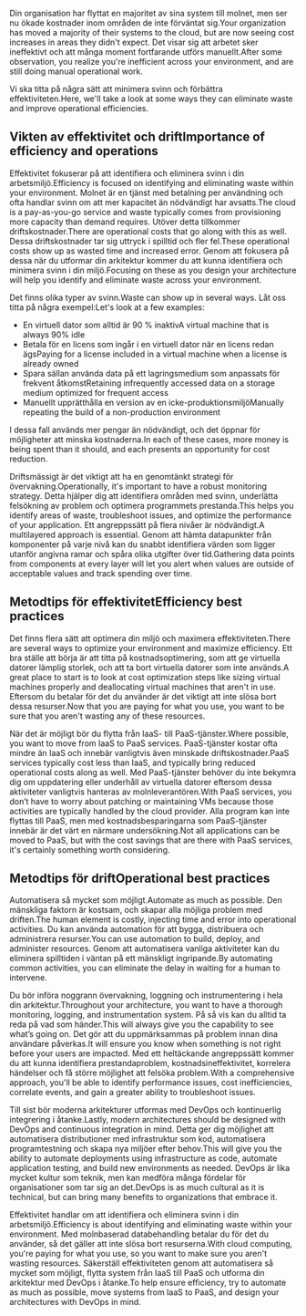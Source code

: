 <span data-ttu-id="cc4ac-101">Din organisation har flyttat en majoritet av sina system till molnet, men ser nu ökade kostnader inom områden de inte förväntat sig.</span><span class="sxs-lookup"><span data-stu-id="cc4ac-101">Your organization has moved a majority of their systems to the cloud, but are now seeing cost increases in areas they didn't expect.</span></span> <span data-ttu-id="cc4ac-102">Det visar sig att arbetet sker ineffektivt och att många moment fortfarande utförs manuellt.</span><span class="sxs-lookup"><span data-stu-id="cc4ac-102">After some observation, you realize you're inefficient across your environment, and are still doing manual operational work.</span></span> 

<span data-ttu-id="cc4ac-103">Vi ska titta på några sätt att minimera svinn och förbättra effektiviteten.</span><span class="sxs-lookup"><span data-stu-id="cc4ac-103">Here, we'll take a look at some ways they can eliminate waste and improve operational efficiencies.</span></span>

## <a name="importance-of-efficiency-and-operations"></a><span data-ttu-id="cc4ac-104">Vikten av effektivitet och drift</span><span class="sxs-lookup"><span data-stu-id="cc4ac-104">Importance of efficiency and operations</span></span>

<span data-ttu-id="cc4ac-105">Effektivitet fokuserar på att identifiera och eliminera svinn i din arbetsmiljö.</span><span class="sxs-lookup"><span data-stu-id="cc4ac-105">Efficiency is focused on identifying and eliminating waste within your environment.</span></span> <span data-ttu-id="cc4ac-106">Molnet är en tjänst med betalning per användning och ofta handlar svinn om att mer kapacitet än nödvändigt har avsatts.</span><span class="sxs-lookup"><span data-stu-id="cc4ac-106">The cloud is a pay-as-you-go service and waste typically comes from provisioning more capacity than demand requires.</span></span> <span data-ttu-id="cc4ac-107">Utöver detta tillkommer driftskostnader.</span><span class="sxs-lookup"><span data-stu-id="cc4ac-107">There are operational costs that go along with this as well.</span></span> <span data-ttu-id="cc4ac-108">Dessa driftskostnader tar sig uttryck i spilltid och fler fel.</span><span class="sxs-lookup"><span data-stu-id="cc4ac-108">These operational costs show up as wasted time and increased error.</span></span> <span data-ttu-id="cc4ac-109">Genom att fokusera på dessa när du utformar din arkitektur kommer du att kunna identifiera och minimera svinn i din miljö.</span><span class="sxs-lookup"><span data-stu-id="cc4ac-109">Focusing on these as you design your architecture will help you identify and eliminate waste across your environment.</span></span>

<span data-ttu-id="cc4ac-110">Det finns olika typer av svinn.</span><span class="sxs-lookup"><span data-stu-id="cc4ac-110">Waste can show up in several ways.</span></span> <span data-ttu-id="cc4ac-111">Låt oss titta på några exempel:</span><span class="sxs-lookup"><span data-stu-id="cc4ac-111">Let's look at a few examples:</span></span>

* <span data-ttu-id="cc4ac-112">En virtuell dator som alltid är 90 % inaktiv</span><span class="sxs-lookup"><span data-stu-id="cc4ac-112">A virtual machine that is always 90% idle</span></span>
* <span data-ttu-id="cc4ac-113">Betala för en licens som ingår i en virtuell dator när en licens redan ägs</span><span class="sxs-lookup"><span data-stu-id="cc4ac-113">Paying for a license included in a virtual machine when a license is already owned</span></span>
* <span data-ttu-id="cc4ac-114">Spara sällan använda data på ett lagringsmedium som anpassats för frekvent åtkomst</span><span class="sxs-lookup"><span data-stu-id="cc4ac-114">Retaining infrequently accessed data on a storage medium optimized for frequent access</span></span>
* <span data-ttu-id="cc4ac-115">Manuellt upprätthålla en version av en icke-produktionsmiljö</span><span class="sxs-lookup"><span data-stu-id="cc4ac-115">Manually repeating the build of a non-production environment</span></span>

<span data-ttu-id="cc4ac-116">I dessa fall används mer pengar än nödvändigt, och det öppnar för möjligheter att minska kostnaderna.</span><span class="sxs-lookup"><span data-stu-id="cc4ac-116">In each of these cases, more money is being spent than it should, and each presents an opportunity for cost reduction.</span></span>

<span data-ttu-id="cc4ac-117">Driftsmässigt är det viktigt att ha en genomtänkt strategi för övervakning.</span><span class="sxs-lookup"><span data-stu-id="cc4ac-117">Operationally, it's important to have a robust monitoring strategy.</span></span> <span data-ttu-id="cc4ac-118">Detta hjälper dig att identifiera områden med svinn, underlätta felsökning av problem och optimera programmets prestanda.</span><span class="sxs-lookup"><span data-stu-id="cc4ac-118">This helps you identify areas of waste, troubleshoot issues, and optimize the performance of your application.</span></span> <span data-ttu-id="cc4ac-119">Ett angreppssätt på flera nivåer är nödvändigt.</span><span class="sxs-lookup"><span data-stu-id="cc4ac-119">A multilayered approach is essential.</span></span> <span data-ttu-id="cc4ac-120">Genom att hämta datapunkter från komponenter på varje nivå kan du snabbt identifiera värden som ligger utanför angivna ramar och spåra olika utgifter över tid.</span><span class="sxs-lookup"><span data-stu-id="cc4ac-120">Gathering data points from components at every layer will let you alert when values are outside of acceptable values and track spending over time.</span></span>

## <a name="efficiency-best-practices"></a><span data-ttu-id="cc4ac-121">Metodtips för effektivitet</span><span class="sxs-lookup"><span data-stu-id="cc4ac-121">Efficiency best practices</span></span>

<span data-ttu-id="cc4ac-122">Det finns flera sätt att optimera din miljö och maximera effektiviteten.</span><span class="sxs-lookup"><span data-stu-id="cc4ac-122">There are several ways to optimize your environment and maximize efficiency.</span></span> <span data-ttu-id="cc4ac-123">Ett bra ställe att börja är att titta på kostnadsoptimering, som att ge virtuella datorer lämplig storlek, och att ta bort virtuella datorer som inte används.</span><span class="sxs-lookup"><span data-stu-id="cc4ac-123">A great place to start is to look at cost optimization steps like sizing virtual machines properly and deallocating virtual machines that aren't in use.</span></span> <span data-ttu-id="cc4ac-124">Eftersom du betalar för det du använder är det viktigt att inte slösa bort dessa resurser.</span><span class="sxs-lookup"><span data-stu-id="cc4ac-124">Now that you are paying for what you use, you want to be sure that you aren't wasting any of these resources.</span></span>

<span data-ttu-id="cc4ac-125">När det är möjligt bör du flytta från IaaS- till PaaS-tjänster.</span><span class="sxs-lookup"><span data-stu-id="cc4ac-125">Where possible, you want to move from IaaS to PaaS services.</span></span> <span data-ttu-id="cc4ac-126">PaaS-tjänster kostar ofta mindre än IaaS och innebär vanligtvis även minskade driftskostnader.</span><span class="sxs-lookup"><span data-stu-id="cc4ac-126">PaaS services typically cost less than IaaS, and typically bring reduced operational costs along as well.</span></span> <span data-ttu-id="cc4ac-127">Med PaaS-tjänster behöver du inte bekymra dig om uppdatering eller underhåll av virtuella datorer eftersom dessa aktiviteter vanligtvis hanteras av molnleverantören.</span><span class="sxs-lookup"><span data-stu-id="cc4ac-127">With PaaS services, you don’t have to worry about patching or maintaining VMs because those activities are typically handled by the cloud provider.</span></span> <span data-ttu-id="cc4ac-128">Alla program kan inte flyttas till PaaS, men med kostnadsbesparingarna som PaaS-tjänster innebär är det värt en närmare undersökning.</span><span class="sxs-lookup"><span data-stu-id="cc4ac-128">Not all applications can be moved to PaaS, but with the cost savings that are there with PaaS services, it's certainly something worth considering.</span></span>

## <a name="operational-best-practices"></a><span data-ttu-id="cc4ac-129">Metodtips för drift</span><span class="sxs-lookup"><span data-stu-id="cc4ac-129">Operational best practices</span></span>

<span data-ttu-id="cc4ac-130">Automatisera så mycket som möjligt.</span><span class="sxs-lookup"><span data-stu-id="cc4ac-130">Automate as much as possible.</span></span> <span data-ttu-id="cc4ac-131">Den mänskliga faktorn är kostsam, och skapar alla möjliga problem med driften.</span><span class="sxs-lookup"><span data-stu-id="cc4ac-131">The human element is costly, injecting time and error into operational activities.</span></span> <span data-ttu-id="cc4ac-132">Du kan använda automation för att bygga, distribuera och administrera resurser.</span><span class="sxs-lookup"><span data-stu-id="cc4ac-132">You can use automation to build, deploy, and administer resources.</span></span> <span data-ttu-id="cc4ac-133">Genom att automatisera vanliga aktiviteter kan du eliminera spilltiden i väntan på ett mänskligt ingripande.</span><span class="sxs-lookup"><span data-stu-id="cc4ac-133">By automating common activities, you can eliminate the delay in waiting for a human to intervene.</span></span>

<span data-ttu-id="cc4ac-134">Du bör införa noggrann övervakning, loggning och instrumentering i hela din arkitektur.</span><span class="sxs-lookup"><span data-stu-id="cc4ac-134">Throughout your architecture, you want to have a thorough monitoring, logging, and instrumentation system.</span></span> <span data-ttu-id="cc4ac-135">På så vis kan du alltid ta reda på vad som händer.</span><span class="sxs-lookup"><span data-stu-id="cc4ac-135">This will always give you the capability to see what’s going on.</span></span> <span data-ttu-id="cc4ac-136">Det gör att du uppmärksammas på problem innan dina användare påverkas.</span><span class="sxs-lookup"><span data-stu-id="cc4ac-136">It will ensure you know when something is not right before your users are impacted.</span></span> <span data-ttu-id="cc4ac-137">Med ett heltäckande angreppssätt kommer du att kunna identifiera prestandaproblem, kostnadsineffektivitet, korrelera händelser och få större möjlighet att felsöka problem.</span><span class="sxs-lookup"><span data-stu-id="cc4ac-137">With a comprehensive approach, you'll be able to identify performance issues, cost inefficiencies, correlate events, and gain a greater ability to troubleshoot issues.</span></span>

<span data-ttu-id="cc4ac-138">Till sist bör moderna arkitekturer utformas med DevOps och kontinuerlig integrering i åtanke.</span><span class="sxs-lookup"><span data-stu-id="cc4ac-138">Lastly, modern architectures should be designed with DevOps and continuous integration in mind.</span></span> <span data-ttu-id="cc4ac-139">Detta ger dig möjlighet att automatisera distributioner med infrastruktur som kod, automatisera programtestning och skapa nya miljöer efter behov.</span><span class="sxs-lookup"><span data-stu-id="cc4ac-139">This will give you the ability to automate deployments using infrastructure as code, automate application testing, and build new environments as needed.</span></span> <span data-ttu-id="cc4ac-140">DevOps är lika mycket kultur som teknik, men kan medföra många fördelar för organisationer som tar sig an det.</span><span class="sxs-lookup"><span data-stu-id="cc4ac-140">DevOps is as much cultural as it is technical, but can bring many benefits to organizations that embrace it.</span></span>

<span data-ttu-id="cc4ac-141">Effektivitet handlar om att identifiera och eliminera svinn i din arbetsmiljö.</span><span class="sxs-lookup"><span data-stu-id="cc4ac-141">Efficiency is about identifying and eliminating waste within your environment.</span></span> <span data-ttu-id="cc4ac-142">Med molnbaserad databehandling betalar du för det du använder, så det gäller att inte slösa bort resurserna.</span><span class="sxs-lookup"><span data-stu-id="cc4ac-142">With cloud computing, you're paying for what you use, so you want to make sure you aren't wasting resources.</span></span> <span data-ttu-id="cc4ac-143">Säkerställ effektiviteten genom att automatisera så mycket som möjligt, flytta system från IaaS till PaaS och utforma din arkitektur med DevOps i åtanke.</span><span class="sxs-lookup"><span data-stu-id="cc4ac-143">To help ensure efficiency, try to automate as much as possible, move systems from IaaS to PaaS, and design your architectures with DevOps in mind.</span></span>